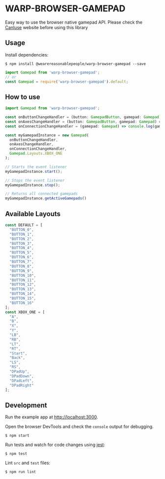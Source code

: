 # WARP-BROWSER-GAMEPAD

Easy way to use the browser native gamepad API. 
Please check the [CanIuse](https://caniuse.com/#search=getGamepads) website before using this library

## Usage

Install dependencies:

```
$ npm install @wearereasonablepeople/warp-browser-gamepad --save
```

```js
import Gamepad from 'warp-browser-gamepad';
// or
const Gamepad = require('warp-browser-gamepad').default;
```

## How to use

```ts
import Gamepad from 'warp-browser-gamepad';

const onButtonChangeHandler = (button: GamepadButton, gamepad: Gamepad) => console.log(button, gamepad);
const onAxesChangeHandler = (button: GamepadButton, gamepad: Gamepad) => console.log(button, gamepad);
const onConnectionChangeHandler = (gamepad: Gamepad) => console.log(gamepad);

const myGamepadInstance = new Gamepad(
  onButtonChangeHandler,
  onAxesChangeHandler,
  onConnectionChangeHandler,
  Gamepad.Layouts.XBOX_ONE
);

// Starts the event listener
myGamepadInstance.start();

// Stops the event listener
myGamepadInstance.stop();

// Returns all connected gamepads
myGamepadInstance.getActiveGamepads()

```

## Available Layouts

```js
const DEFAULT = [
  "BUTTON_0",
  "BUTTON_1",
  "BUTTON_2",
  "BUTTON_3",
  "BUTTON_4",
  "BUTTON_5",
  "BUTTON_6",
  "BUTTON_7",
  "BUTTON_8",
  "BUTTON_9",
  "BUTTON_10",
  "BUTTON_11",
  "BUTTON_12",
  "BUTTON_13",
  "BUTTON_14",
  "BUTTON_15",
  "BUTTON_16"
];
const XBOX_ONE = [
  "A",
  "B",
  "X",
  "Y",
  "LB",
  "RB",
  "LT",
  "RT",
  "Start",
  "Back",
  "LS",
  "RS",
  "DPadUp",
  "DPadDown",
  "DPadLeft",
  "DPadRight"
];
```
## Development

Run the example app at [http://localhost:3000](http://localhost:3000).

Open the browser DevTools and check the `console` output for debugging.

```
$ npm start
```

Run tests and watch for code changes using [jest](https://github.com/facebook/jest):

```
$ npm test
```

Lint `src` and `test` files:

```
$ npm run lint
```
